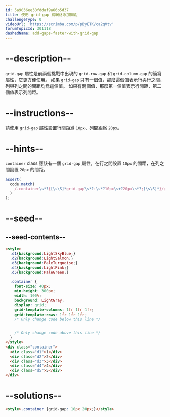 ```yaml
---
id: 5a9036ee38fddaf9a66b5d37
title: 使用 grid-gap 爲網格添加間距
challengeType: 0
videoUrl: 'https://scrimba.com/p/pByETK/ca2qVtv'
forumTopicId: 301118
dashedName: add-gaps-faster-with-grid-gap
---
```


# --description--

`grid-gap` 屬性是前兩個挑戰中出現的 `grid-row-gap` 和 `grid-column-gap` 的簡寫屬性，它更方便使用。 如果 `grid-gap` 只有一個值，那麼這個值表示行與行之間、列與列之間的間距均爲這個值。 如果有兩個值，那麼第一個值表示行間距，第二個值表示列間距。

# --instructions--

請使用 `grid-gap` 屬性設置行間距爲 `10px`、列間距爲 `20px`。

# --hints--

`container` class 應該有一個 `grid-gap` 屬性，在行之間設置 `10px` 的間距，在列之間設置 `20px` 的間距。

```js
assert(
  code.match(
    /.container\s*?{[\s\S]*grid-gap\s*?:\s*?10px\s+?20px\s*?;[\s\S]*}/gi
  )
);
```

# --seed--

## --seed-contents--

```html
<style>
  .d1{background:LightSkyBlue;}
  .d2{background:LightSalmon;}
  .d3{background:PaleTurquoise;}
  .d4{background:LightPink;}
  .d5{background:PaleGreen;}

  .container {
    font-size: 40px;
    min-height: 300px;
    width: 100%;
    background: LightGray;
    display: grid;
    grid-template-columns: 1fr 1fr 1fr;
    grid-template-rows: 1fr 1fr 1fr;
    /* Only change code below this line */


    /* Only change code above this line */
  }
</style>
<div class="container">
  <div class="d1">1</div>
  <div class="d2">2</div>
  <div class="d3">3</div>
  <div class="d4">4</div>
  <div class="d5">5</div>
</div>
```

# --solutions--

```html
<style>.container {grid-gap: 10px 20px;}</style>
```
